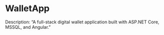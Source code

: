 # WalletApp
Description: “A full-stack digital wallet application built with ASP.NET Core, MSSQL, and Angular.”
